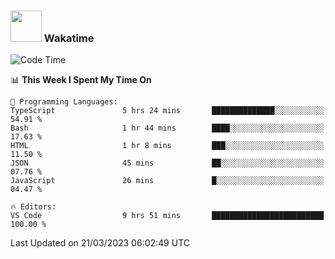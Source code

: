 ### <img src="https://media.giphy.com/media/VgCDAzcKvsR6OM0uWg/giphy.gif" width="50"> Wakatime

  <!--START_SECTION:waka-->
![Code Time](http://img.shields.io/badge/Code%20Time-1%2C321%20hrs%2044%20mins-blue)

📊 **This Week I Spent My Time On** 

```text
💬 Programming Languages: 
TypeScript               5 hrs 24 mins       ██████████████░░░░░░░░░░░   54.91 % 
Bash                     1 hr 44 mins        ████░░░░░░░░░░░░░░░░░░░░░   17.63 % 
HTML                     1 hr 8 mins         ███░░░░░░░░░░░░░░░░░░░░░░   11.50 % 
JSON                     45 mins             ██░░░░░░░░░░░░░░░░░░░░░░░   07.76 % 
JavaScript               26 mins             █░░░░░░░░░░░░░░░░░░░░░░░░   04.47 % 

🔥 Editors: 
VS Code                  9 hrs 51 mins       █████████████████████████   100.00 % 
```


 Last Updated on 21/03/2023 06:02:49 UTC
<!--END_SECTION:waka-->
